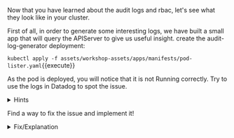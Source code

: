 Now that you have learned about the audit logs and rbac, let's see what they look like in your cluster.

First of all, in order to generate some interesting logs, we have built a small app that will query the APIServer to give us useful insight.
create the audit-log-generator deployment:

`kubectl apply -f assets/workshop-assets/apps/manifests/pod-lister.yaml`{{execute}}

As the pod is deployed, you will notice that it is not Running correctly.
Try to use the logs in Datadog to spot the issue.

<details>
<summary>Hints</summary>
The [Kubernetes audit logs](https://app.datadoghq.com/logs?cols=core_host%2Ccore_service&event&index=main&live=true&query=source%3Akubernetes.audit&stream_sort=desc) that we added earlier can be helpful to audit
whoever is making calls to the apiserver. You can use facets to filter on a
specific resources, URI or requester.<br/><br/>

In this case we are looking for `403` HTTP response status codes.
</details>

Find a way to fix the issue and implement it!

<details>
<summary>Fix/Explanation</summary>
The `pod-lister` application is making calls to the apiserver to ... list the
pods. However its service account is missing permissions to perform the `list
pods` API call.<br/><br/>

If you run `kubectl get clusterroles pod-lister -oyaml`{{execute}} you will see what the
service account permissions are.<br/><br/>

In this case you will need to add permissions for the `list` verb to the `/pods`
resource.<br/><br/>

We included a sample patch as a solution. Run the following to use it:<br/><br/>
`kubectl patch clusterroles pod-lister --patch="$(cat assets/workshop-assets/apps/fixes/rbac-fix.yaml)"`{{execute}}

Check if `pod-lister` Pod is still in now running:<br/><br/>
`kubectl get pods`{{execute}}

If it is still in a CrashloopBackoff State, such as:
```
pod-lister-b754c75db-rsz9s                       0/1     CrashLoopBackOff   5          4m33s
```

Feel free to delete it by running the following (update the pod name based on your environment):<br/><br/>
`kubectl delete pod pod-lister-b754c75db-rsz9s`{{copy}} 

The deployment controller will create a new pod using the new RBAC that will be in a running state.

</details>

